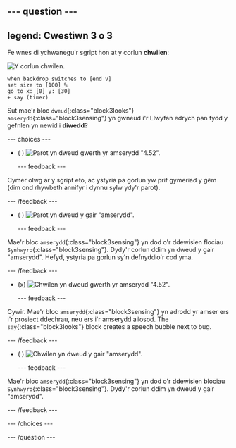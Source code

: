 --- question ---
---
legend: Cwestiwn 3 o 3
---

Fe wnes di ychwanegu'r sgript hon at y corlun **chwilen**:

![Y corlun chwilen.](images/bug-sprite.png)

```blocks3
when backdrop switches to [end v]
set size to [100] % 
go to x: [0] y: [30] 
+ say (timer) 
```

Sut mae'r bloc `dweud`{:class="block3looks"} `amserydd`{:class="block3sensing"} yn gwneud i'r Llwyfan edrych pan fydd y gefnlen yn newid i **diwedd**?

--- choices ---

- ( ) ![Parot yn dweud gwerth yr amserydd "4.52".](images/quiz_parrot_number.png)

  --- feedback ---

Cymer olwg ar y sgript eto, ac ystyria pa gorlun yw prif gymeriad y gêm (dim ond rhywbeth annifyr i dynnu sylw ydy'r parot).

  --- /feedback ---

- ( ) ![Parot yn dweud y gair "amserydd".](images/quiz_parrot_timer.png)

  --- feedback ---

Mae'r bloc `amserydd`{:class="block3sensing"} yn dod o'r ddewislen flociau `Synhwyro`{:class="block3sensing"}. Dydy'r corlun ddim yn dweud y gair "amserydd". Hefyd, ystyria pa gorlun sy'n defnyddio'r cod yma.

  --- /feedback ---

- (x) ![Chwilen yn dweud gwerth yr amserydd "4.52".](images/quiz_bug_number.png)

  --- feedback ---

Cywir. Mae'r bloc `amserydd`{:class="block3sensing"} yn adrodd yr amser ers i'r prosiect ddechrau, neu ers i'r amserydd ailosod. The `say`{:class="block3looks"} block creates a speech bubble next to bug.

  --- /feedback ---

- ( ) ![Chwilen yn dweud y gair "amserydd".](images/quiz_bug_timer.png)

  --- feedback ---

Mae'r bloc `amserydd`{:class="block3sensing"} yn dod o'r ddewislen blociau `Synhwyro`{:class="block3sensing"}. Dydy'r corlun ddim yn dweud y gair "amserydd".

  --- /feedback ---

--- /choices ---

--- /question ---





